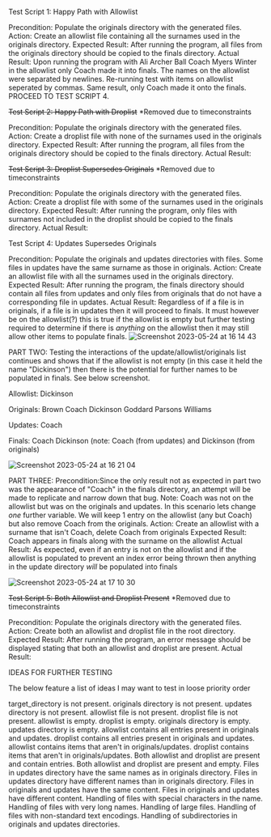 Test Script 1: Happy Path with Allowlist

Precondition: Populate the originals directory with the generated files.
Action: Create an allowlist file containing all the surnames used in the originals directory.
Expected Result: After running the program, all files from the originals directory should be copied to the finals directory.
Actual Result: Upon running the program with Ali Archer Ball Coach Myers Winter in the allowlist only Coach made it into finals. The names on the allowlist were separated by newlines. Re-running test with items on allowlist seperated by commas. Same result, only Coach made it onto the finals.  PROCEED TO TEST SCRIPT 4.


~~Test Script 2: Happy Path with Droplist~~ *Removed due to timeconstraints

Precondition: Populate the originals directory with the generated files.
Action: Create a droplist file with none of the surnames used in the originals directory.
Expected Result: After running the program, all files from the originals directory should be copied to the finals directory.
Actual Result:


~~Test Script 3: Droplist Supersedes Originals~~ *Removed due to timeconstraints

Precondition: Populate the originals directory with the generated files.
Action: Create a droplist file with some of the surnames used in the originals directory.
Expected Result: After running the program, only files with surnames not included in the droplist should be copied to the finals directory.
Actual Result:


Test Script 4: Updates Supersedes Originals

Precondition: Populate the originals and updates directories with files. Some files in updates have the same surname as those in originals.
Action: Create an allowlist file with all the surnames used in the originals directory.
Expected Result: After running the program, the finals directory should contain all files from updates and only files from originals that do not have a corresponding file in updates.
Actual Result: Regardless of if a file is in originals, if a file is in updates then it will proceed to finals. It must however be on the allowlist(?) this is true if the allowlist is empty but further testing required to determine if there is *anything* on the allowlist then it may still allow other items to populate finals.
![Screenshot 2023-05-24 at 16 14 43](https://github.com/Lou-Martin/extending_testing_p2_challenge/assets/106453870/b71b6ff0-8d67-4e5c-a55b-ad255166769f)

PART TWO:
Testing the interactions of the update/allowlist/originals list continues and shows that if the allowlist is not empty (in this case it held the name "Dickinson") then there is the potential for further names to be populated in finals. See below screenshot.

Allowlist: Dickinson

Originals: Brown Coach Dickinson Goddard Parsons Williams

Updates: Coach

Finals: Coach Dickinson (note: Coach (from updates) and Dickinson (from originals)

![Screenshot 2023-05-24 at 16 21 04](https://github.com/Lou-Martin/extending_testing_p2_challenge/assets/106453870/e2228085-49e1-4d7f-a1c0-448344a9a7ad)

PART THREE:
Precondition:Since the only result not as expected in part two was the appearance of "Coach" in the finals directory, an attempt will be made to replicate and narrow down that bug. Note: Coach was not on the allowlist but was on the originals and updates. In this scenario lets change *one* further variable. We will keep 1 entry on the allowlist (any but Coach) but also remove Coach from the originals.
Action: Create an allowlist with a surname that isn't Coach, delete Coach from originals
Expected Result: Coach appears in finals along with the surname on the allowlist
Actual Result: As expected, even if an entry is not on the allowlist and if the allowlist is populated to prevent an index error being thrown then anything in the update directory *will* be populated into finals

![Screenshot 2023-05-24 at 17 10 30](https://github.com/Lou-Martin/extending_testing_p2_challenge/assets/106453870/5059c65d-9f94-4624-925a-2504610903f4)

~~Test Script 5: Both Allowlist and Droplist Present~~ *Removed due to timeconstraints

Precondition: Populate the originals directory with the generated files.
Action: Create both an allowlist and droplist file in the root directory.
Expected Result: After running the program, an error message should be displayed stating that both an allowlist and droplist are present.
Actual Result:



IDEAS FOR FURTHER TESTING

The below feature a list of ideas I may want to test in loose priority order

target_directory is not present.
originals directory is not present.
updates directory is not present.
allowlist file is not present.
droplist file is not present.
allowlist is empty.
droplist is empty.
originals directory is empty.
updates directory is empty.
allowlist contains all entries present in originals and updates.
droplist contains all entries present in originals and updates.
allowlist contains items that aren't in originals/updates.
droplist contains items that aren't in originals/updates.
Both allowlist and droplist are present and contain entries.
Both allowlist and droplist are present and empty.
Files in updates directory have the same names as in originals directory.
Files in updates directory have different names than in originals directory.
Files in originals and updates have the same content.
Files in originals and updates have different content.
Handling of files with special characters in the name.
Handling of files with very long names.
Handling of large files.
Handling of files with non-standard text encodings.
Handling of subdirectories in originals and updates directories.
